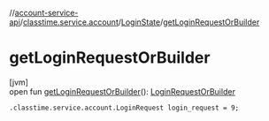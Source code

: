 //[account-service-api](../../../index.md)/[classtime.service.account](../index.md)/[LoginState](index.md)/[getLoginRequestOrBuilder](get-login-request-or-builder.md)

# getLoginRequestOrBuilder

[jvm]\
open fun [getLoginRequestOrBuilder](get-login-request-or-builder.md)(): [LoginRequestOrBuilder](../-login-request-or-builder/index.md)

`.classtime.service.account.LoginRequest login_request = 9;`
